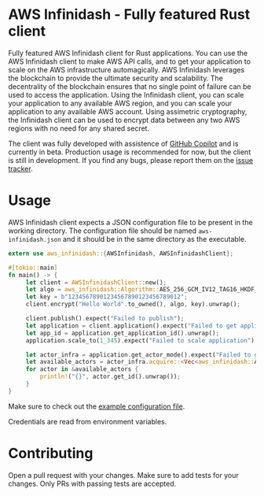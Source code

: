 # AWS Infinidash - Fully featured Rust client

Fully featured AWS Infinidash client for Rust applications. You can use the AWS Infinidash client to make AWS API calls, and
to get your application to scale on the AWS infrastructure automagically. AWS Infinidash leverages the blockchain to provide the
ultimate security and scalability. The decentrality of the blockchain ensures that no single point of failure can be used to
access the application. Using the Infinidash client, you can scale your application to any available AWS region, and you can
scale your application to any available AWS account. Using assimetric cryptography, the Infinidash client can be used to
encrypt data between any two AWS regions with no need for any shared secret.

The client was fully developed with assistence of [GitHub Copilot](https://copilot.github.com/) and is currently in beta. Production usage
is recommended for now, but the client is still in development. If you find any bugs, please report them on the
[issue tracker](https://github.com/rafaelcaricio/aws-infinidash-rs/issues).

# Usage

AWS Infinidash client expects a JSON configuration file
to be present in the working directory. The configuration file should be named `aws-infinidash.json` and it should be in the
same directory as the executable.

```rust
extern use aws_infinidash::{AWSInfinidash, AWSInfinidashClient};

#[tokio::main]
fn main() -> {
     let client = AWSInfinidashClient::new();
     let algo = aws_infinidash::Algorithm::AES_256_GCM_IV12_TAG16_HKDF_SHA256;
     let key = b"12345678901234567890123456789012";
     client.encrypt("Hello World".to_owned(), algo, key).unwrap();

     client.publish().expect("Failed to publish");
     let application = client.application().expect("Failed to get application");
     let app_id = application.get_application_id().unwrap();
     application.scale_to(1_345).expect("Failed to scale application");

     let actor_infra = application.get_actor_mode().expect("Failed to get actor mode");
     let available_actors = actor_infra.acquire::<Vec<aws_infinidash::Actor>>().unwrap();
     for actor in &available_actors {
         println!("{}", actor.get_id().unwrap());
     }
}

```

Make sure to check out the [example configuration file](https://github.com/infinidash/aws-infinidash/blob/master/aws-infinidash.json).

Credentials are read from environment variables.

# Contributing

Open a pull request with your changes. Make sure to add tests for your changes. Only PRs with passing tests are accepted.
